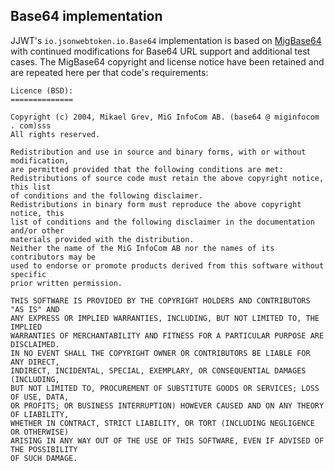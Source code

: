 ## Base64 implementation

JJWT's `io.jsonwebtoken.io.Base64` implementation is based on [MigBase64](https://github.com/brsanthu/migbase64) with 
continued modifications for Base64 URL support and additional test cases. The MigBase64 copyright and license notice 
have been retained and are repeated here per that code's requirements:

```
Licence (BSD):
==============

Copyright (c) 2004, Mikael Grev, MiG InfoCom AB. (base64 @ miginfocom . com)sss
All rights reserved.

Redistribution and use in source and binary forms, with or without modification,
are permitted provided that the following conditions are met:
Redistributions of source code must retain the above copyright notice, this list
of conditions and the following disclaimer.
Redistributions in binary form must reproduce the above copyright notice, this
list of conditions and the following disclaimer in the documentation and/or other
materials provided with the distribution.
Neither the name of the MiG InfoCom AB nor the names of its contributors may be
used to endorse or promote products derived from this software without specific
prior written permission.

THIS SOFTWARE IS PROVIDED BY THE COPYRIGHT HOLDERS AND CONTRIBUTORS "AS IS" AND
ANY EXPRESS OR IMPLIED WARRANTIES, INCLUDING, BUT NOT LIMITED TO, THE IMPLIED
WARRANTIES OF MERCHANTABILITY AND FITNESS FOR A PARTICULAR PURPOSE ARE DISCLAIMED.
IN NO EVENT SHALL THE COPYRIGHT OWNER OR CONTRIBUTORS BE LIABLE FOR ANY DIRECT,
INDIRECT, INCIDENTAL, SPECIAL, EXEMPLARY, OR CONSEQUENTIAL DAMAGES (INCLUDING,
BUT NOT LIMITED TO, PROCUREMENT OF SUBSTITUTE GOODS OR SERVICES; LOSS OF USE, DATA,
OR PROFITS; OR BUSINESS INTERRUPTION) HOWEVER CAUSED AND ON ANY THEORY OF LIABILITY,
WHETHER IN CONTRACT, STRICT LIABILITY, OR TORT (INCLUDING NEGLIGENCE OR OTHERWISE)
ARISING IN ANY WAY OUT OF THE USE OF THIS SOFTWARE, EVEN IF ADVISED OF THE POSSIBILITY
OF SUCH DAMAGE.
```
